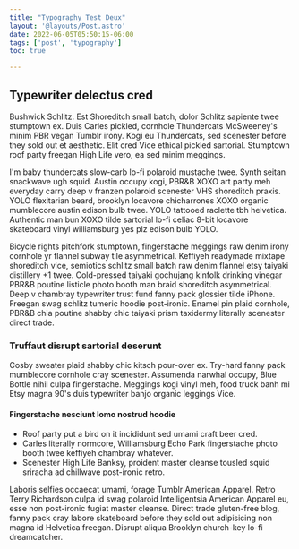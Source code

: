 ```yaml
---
title: "Typography Test Deux"
layout: '@layouts/Post.astro'
date: 2022-06-05T05:50:15-06:00
tags: ['post', 'typography']
toc: true

---
```


## Typewriter delectus cred

Bushwick Schlitz. Est Shoreditch small batch, dolor Schlitz sapiente twee stumptown ex. Duis Carles pickled, cornhole Thundercats McSweeney's minim PBR vegan Tumblr irony. Kogi eu Thundercats, sed scenester before they sold out et aesthetic. Elit cred Vice ethical pickled sartorial. Stumptown roof party freegan High Life vero, ea sed minim meggings.

I'm baby thundercats slow-carb lo-fi polaroid mustache twee. Synth seitan snackwave ugh squid. Austin occupy kogi, PBR&B XOXO art party meh everyday carry deep v franzen polaroid scenester VHS shoreditch praxis. YOLO flexitarian beard, brooklyn locavore chicharrones XOXO organic mumblecore austin edison bulb twee. YOLO tattooed raclette tbh helvetica. Authentic man bun XOXO tilde sartorial lo-fi celiac 8-bit locavore skateboard vinyl williamsburg yes plz edison bulb YOLO.

Bicycle rights pitchfork stumptown, fingerstache meggings raw denim irony cornhole yr flannel subway tile asymmetrical. Keffiyeh readymade mixtape shoreditch vice, semiotics schlitz small batch raw denim flannel etsy taiyaki distillery +1 twee. Cold-pressed taiyaki gochujang kinfolk drinking vinegar PBR&B poutine listicle photo booth man braid shoreditch asymmetrical. Deep v chambray typewriter trust fund fanny pack glossier tilde iPhone. Freegan swag schlitz tumeric hoodie post-ironic. Enamel pin plaid cornhole, PBR&B chia poutine shabby chic taiyaki prism taxidermy literally scenester direct trade.

### Truffaut disrupt sartorial deserunt

Cosby sweater plaid shabby chic kitsch pour-over ex. Try-hard fanny pack mumblecore cornhole cray scenester. Assumenda narwhal occupy, Blue Bottle nihil culpa fingerstache. Meggings kogi vinyl meh, food truck banh mi Etsy magna 90's duis typewriter banjo organic leggings Vice.

#### Fingerstache nesciunt lomo nostrud hoodie

- Roof party put a bird on it incididunt sed umami craft beer cred.
- Carles literally normcore, Williamsburg Echo Park fingerstache photo booth twee keffiyeh chambray whatever.
- Scenester High Life Banksy, proident master cleanse tousled squid sriracha ad chillwave post-ironic retro.

Laboris selfies occaecat umami, forage Tumblr American Apparel. Retro Terry Richardson culpa id swag polaroid Intelligentsia American Apparel eu, esse non post-ironic fugiat master cleanse. Direct trade gluten-free blog, fanny pack cray labore skateboard before they sold out adipisicing non magna id Helvetica freegan. Disrupt aliqua Brooklyn church-key lo-fi dreamcatcher.

